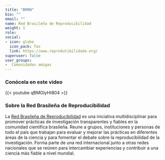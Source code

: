 ```yaml
---
title: "BRRN"
bio: ""
email: ""
name: Red Brasileña de Reproducibilidad
weight: 1
role: 
social:
- icon: globe
  icon_pack: fas
  link: https://www.reprodutibilidade.org/
superuser: false
user_groups:
-  Comunidades amigas
---
```


### Conócela en este video

{{< youtube qBMGIyHt804 >}} 

### Sobre la Red Brasileña de Reproducibilidad

La [Red Brasileña de Reproducibilidad](https://www.reprodutibilidade.org/) es una iniciativa multidisciplinar para promover prácticas de investigación transparentes y fiables en la comunidad científica brasileña. Reune a grupos, instituciones y personas de todo el país que trabajan para evaluar y mejorar las prácticas en diferentes áreas de la ciencia y para fomentar el debate sobre la reproducibilidad de la investigación. Forma parte de una red internacional junto a otras redes nacionales que se reúnen para intercambiar experiencias y contribuir a una ciencia más fiable a nivel mundial. 
